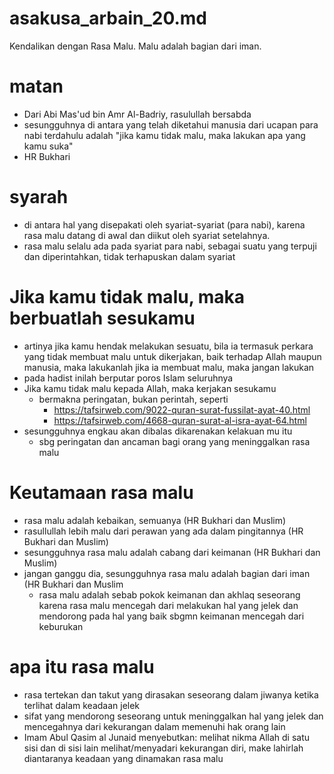 # asakusa_arbain_20.md

Kendalikan dengan Rasa Malu.
Malu adalah bagian dari iman.

# matan
* Dari Abi Mas'ud bin Amr Al-Badriy, rasulullah bersabda
* sesungguhnya di antara yang telah diketahui manusia dari ucapan para nabi terdahulu adalah
  "jika kamu tidak malu, maka lakukan apa yang kamu suka"
* HR Bukhari

# syarah
* di antara hal yang disepakati oleh syariat-syariat (para nabi), 
  karena rasa malu datang di awal dan diikut oleh syariat setelahnya.
* rasa malu selalu ada pada syariat para nabi,
  sebagai suatu yang terpuji dan diperintahkan,
  tidak terhapuskan dalam syariat

# Jika kamu tidak malu, maka berbuatlah sesukamu
* artinya jika kamu hendak melakukan sesuatu, bila ia termasuk perkara yang tidak membuat malu
  untuk dikerjakan, baik terhadap Allah maupun manusia, maka lakukanlah
  jika ia membuat malu, maka jangan lakukan
* pada hadist inilah berputar poros Islam seluruhnya
* Jika kamu tidak malu kepada Allah, maka kerjakan sesukamu
  * bermakna peringatan, bukan perintah, seperti
    * https://tafsirweb.com/9022-quran-surat-fussilat-ayat-40.html
    * https://tafsirweb.com/4668-quran-surat-al-isra-ayat-64.html
* sesungguhnya engkau akan dibalas dikarenakan kelakuan mu itu
  * sbg peringatan dan ancaman bagi orang yang meninggalkan rasa malu
  
# Keutamaan rasa malu
* rasa malu adalah kebaikan, semuanya (HR Bukhari dan Muslim)
* rasullullah lebih malu dari perawan yang ada dalam pingitannya (HR Bukhari dan Muslim)
* sesungguhnya rasa malu adalah cabang dari keimanan (HR Bukhari dan Muslim)
* jangan ganggu dia, sesungguhnya rasa malu adalah bagian dari iman (HR Bukhari dan Muslim
  * rasa malu adalah sebab pokok keimanan dan akhlaq seseorang karena rasa malu mencegah dari
    melakukan hal yang jelek dan mendorong pada hal yang baik sbgmn 
    keimanan mencegah dari keburukan

# apa itu rasa malu
* rasa tertekan dan takut yang dirasakan seseorang dalam jiwanya ketika terlihat dalam 
  keadaan jelek
* sifat yang mendorong seseorang untuk meninggalkan hal yang jelek dan mencegahnya
  dari kekurangan dalam memenuhi hak orang lain
* Imam Abul Qasim al Junaid menyebutkan:
  melihat nikma Allah di satu sisi dan di sisi lain melihat/menyadari kekurangan diri,
  make lahirlah diantaranya keadaan yang dinamakan rasa malu
